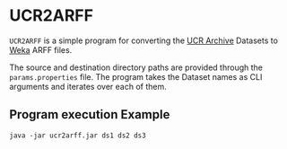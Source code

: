 # UCR2ARFF

`UCR2ARFF` is a simple program for converting the [UCR Archive] Datasets to [Weka] ARFF files.

The source and destination directory paths are provided through the `params.properties` file. The program takes the Dataset names as CLI arguments and iterates over each of them.

## Program execution Example

    java -jar ucr2arff.jar ds1 ds2 ds3

   [UCR Archive]: <http://www.cs.ucr.edu/~eamonn/time_series_data/>
   [Weka]: <http://www.cs.waikato.ac.nz/ml/weka/index.html>
